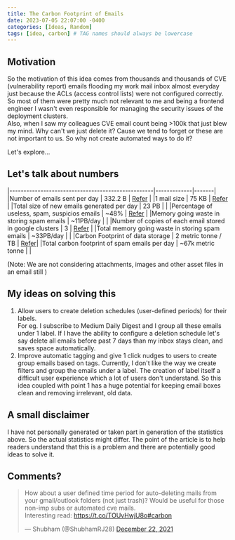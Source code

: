```yaml
---
title: The Carbon Footprint of Emails
date: 2023-07-05 22:07:00 -0400
categories: [Ideas, Random]
tags: [idea, carbon] # TAG names should always be lowercase
---
```


## Motivation

So the motivation of this idea comes from thousands and thousands of CVE (vulnerability report) emails flooding my work mail inbox almost everyday just because the ACLs (access control lists) were not configured correctly. So most of them were pretty much not relevant to me and being a frontend engineer I wasn't even responsible for managing the security issues of the deployment clusters.  
Also, when I saw my colleagues CVE email count being >100k that just blew my mind. Why can't we just delete it? Cause we tend to forget or these are not important to us. So why not create automated ways to do it?   

Let's explore...

## Let's talk about numbers

|---------------------------------------------------|-------------|-------|
|Number of emails sent per day | 332.2 B     | <a href="https://www.oberlo.com/statistics/how-many-emails-are-sent-per-day" target="_blank">Refer</a> |
|1 mail size                   | 75 KB       | <a href="https://www.lifewire.com/what-is-the-average-size-of-an-email-message-1171208" target="_blank">Refer</a> |
|Total size of new emails generated per day | 23 PB       |       |
|Percentage of useless, spam, suspicios emails | ~48%     | <a href="https://financesonline.com/email-statistics/" target="_blank">Refer</a> |
|Memory going waste in storing spam emails  | ~11PB/day   |       |
|Number of copies of each email stored in google clusters  | 3   |  <a href="https://martin.kleppmann.com/2017/01/26/data-loss-in-large-clusters" target="_blank">Refer</a> |
|Total memory going waste in storing spam emails  | ~33PB/day   |       |
|Carbon Footprint of data storage | 2 metric tonne / TB   | <a href="https://greenly.earth/en-us/blog/ecology-news/what-is-the-carbon-footprint-of-data-storage" target="_blank">Refer</a>|
|Total carbon footprint of spam emails per day  | ~67k metric tonne  |       |

(Note: We are not considering attachments, images and other asset files in an email still )

## My ideas on solving this

1. Allow users to create deletion schedules (user-defined periods) for their labels.  
   For eg. I subscribe to Medium Daily Digest and I group all these emails under 1 label. If I have the ability to configure a deletion schedule let's say delete all emails before past 7 days than my inbox stays clean, and saves space automatically.
2. Improve automatic tagging and give 1 click nudges to users to create group emails based on tags. Currently, I don't like the way we create filters and group the emails under a label. The creation of label itself a difficult user experience which a lot of users don't understand. So this idea coupled with point 1 has a huge potential for keeping email boxes clean and removing irrelevant, old data.

## A small disclaimer

I have not personally generated or taken part in generation of the statistics above. So the actual statistics might differ. The point of the article is to help readers understand that this is a problem and there are potentially good ideas to solve it.

## Comments?

<blockquote class="twitter-tweet" data-theme="dark"><p lang="en" dir="ltr">How about a user defined time period for auto-deleting mails from your gmail/outlook folders (not just trash)? Would be useful for those non-imp subs or automated cve mails. <br>Interesting read: <a href="https://t.co/TOUvHwjU8o">https://t.co/TOUvHwjU8o</a><a href="https://twitter.com/hashtag/carbon?src=hash&amp;ref_src=twsrc%5Etfw">#carbon</a></p>&mdash; Shubham (@ShubhamRJ28) <a href="https://twitter.com/ShubhamRJ28/status/1473645741251829761?ref_src=twsrc%5Etfw">December 22, 2021</a></blockquote> <script async src="https://platform.twitter.com/widgets.js" charset="utf-8"></script>
